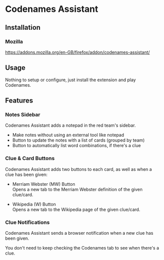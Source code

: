 # Codenames Assistant

## Installation

### Mozilla

https://addons.mozilla.org/en-GB/firefox/addon/codenames-assistant/

## Usage

Nothing to setup or configure, just install the extension and play Codenames.

## Features

### Notes Sidebar

Codenames Assistant adds a notepad in the red team's sidebar.

-   Make notes without using an external tool like notepad
-   Button to update the notes with a list of cards (grouped by team)
-   Button to automatically list word combinations, if there's a clue

### Clue & Card Buttons

Codenames Assistant adds two buttons to each card, as well as when a clue has been given:

-   Merriam Webster (MW) Button  
     Opens a new tab to the Merriam Webster definition of the given clue/card.

-   Wikipedia (W) Button  
     Opens a new tab to the Wikipedia page of the given clue/card.

### Clue Notifications

Codenames Assistant sends a browser notification when a new clue has been given.

You don't need to keep checking the Codenames tab to see when there's a clue.
